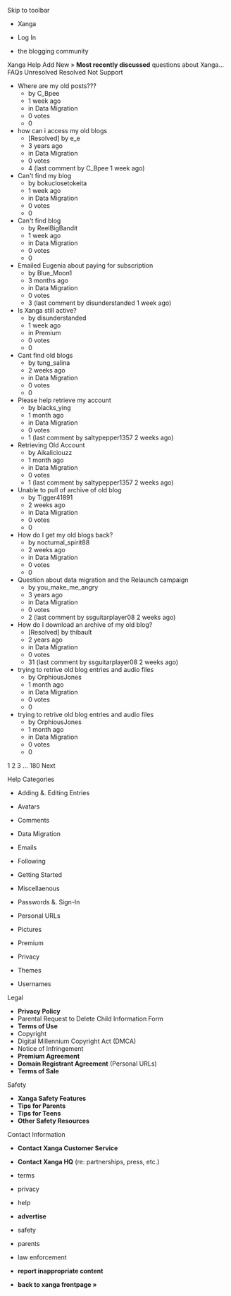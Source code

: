 Skip to toolbar

*   Xanga

*   Log In

*   the blogging community

Xanga Help Add New » **Most recently discussed** questions about Xanga… FAQs Unresolved Resolved Not Support

*   Where are my old posts???
    *   by C\_Bpee
    *   1 week ago
    *   in Data Migration
    *   0 votes
    *   0
*   how can i access my old blogs
    *   \[Resolved\] by e\_e
    *   3 years ago
    *   in Data Migration
    *   0 votes
    *   4 (last comment by C\_Bpee 1 week ago)
*   Can't find my blog
    *   by bokuclosetokeita
    *   1 week ago
    *   in Data Migration
    *   0 votes
    *   0
*   Can't find blog
    *   by ReelBigBandit
    *   1 week ago
    *   in Data Migration
    *   0 votes
    *   0
*   Emailed Eugenia about paying for subscription
    *   by Blue\_Moon1
    *   3 months ago
    *   in Data Migration
    *   0 votes
    *   3 (last comment by disunderstanded 1 week ago)
*   Is Xanga still active?
    *   by disunderstanded
    *   1 week ago
    *   in Premium
    *   0 votes
    *   0
*   Cant find old blogs
    *   by tung\_salina
    *   2 weeks ago
    *   in Data Migration
    *   0 votes
    *   0
*   Please help retrieve my account
    *   by blacks\_ying
    *   1 month ago
    *   in Data Migration
    *   0 votes
    *   1 (last comment by saltypepper1357 2 weeks ago)
*   Retrieving Old Account
    *   by Aikaliciouzz
    *   1 month ago
    *   in Data Migration
    *   0 votes
    *   1 (last comment by saltypepper1357 2 weeks ago)
*   Unable to pull of archive of old blog
    *   by Tigger41891
    *   2 weeks ago
    *   in Data Migration
    *   0 votes
    *   0
*   How do I get my old blogs back?
    *   by nocturnal\_spirit88
    *   2 weeks ago
    *   in Data Migration
    *   0 votes
    *   0
*   Question about data migration and the Relaunch campaign
    *   by you\_make\_me\_angry
    *   3 years ago
    *   in Data Migration
    *   0 votes
    *   2 (last comment by ssguitarplayer08 2 weeks ago)
*   How do I download an archive of my old blog?
    *   \[Resolved\] by thibault
    *   2 years ago
    *   in Data Migration
    *   0 votes
    *   31 (last comment by ssguitarplayer08 2 weeks ago)
*   trying to retrive old blog entries and audio files
    *   by OrphiousJones
    *   1 month ago
    *   in Data Migration
    *   0 votes
    *   0
*   trying to retrive old blog entries and audio files
    *   by OrphiousJones
    *   1 month ago
    *   in Data Migration
    *   0 votes
    *   0

1 2 3 ... 180 Next

Help Categories

*   Adding &. Editing Entries
*   Avatars
*   Comments
*   Data Migration
*   Emails
*   Following
*   Getting Started
*   Miscellaenous

*   Passwords &. Sign-In
*   Personal URLs
*   Pictures
*   Premium
*   Privacy
*   Themes
*   Usernames

Legal

*   **Privacy Policy**
*   Parental Request to Delete Child Information Form
*   **Terms of Use**
*   Copyright
*   Digital Millennium Copyright Act (DMCA)
*   Notice of Infringement
*   **Premium Agreement**
*   **Domain Registrant Agreement** (Personal URLs)
*   **Terms of Sale**

Safety

*   **Xanga Safety Features**
*   **Tips for Parents**
*   **Tips for Teens**
*   **Other Safety Resources**

Contact Information

*   **Contact Xanga Customer Service**
*   **Contact Xanga HQ** (re: partnerships, press, etc.)

*   terms
*   privacy
*   help
*   **advertise**

*   safety
*   parents
*   law enforcement
*   **report inappropriate content**

*   **back to xanga frontpage »**